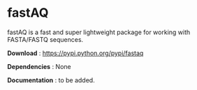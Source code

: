 fastAQ
======

fastAQ is a fast and super lightweight package for working with FASTA/FASTQ sequences. 

<b>Download</b> : https://pypi.python.org/pypi/fastaq

<b>Dependencies</b> : None

<b>Documentation</b> : to be added.
